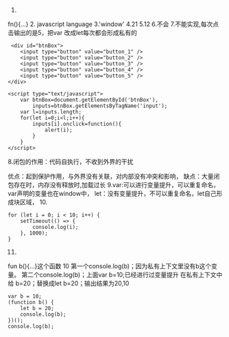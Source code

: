 1.
fn(){...}
2.
javascript 
language
3.'window'
4.21
5.12
6.不会
7.不能实现,每次点击输出的是5，把var 改成let每次都会形成私有的
```
 <div id="btnBox">
    <input type="button" value="button_1" />
    <input type="button" value="button_2" />
    <input type="button" value="button_3" />
    <input type="button" value="button_4" />
    <input type="button" value="button_5" />
</div>
​
<script type="text/javascript">
    var btnBox=document.getElementById('btnBox'),
        inputs=btnBox.getElementsByTagName('input');
    var l=inputs.length;
    for(let i=0;i<l;i++){
        inputs[i].onclick=function(){
            alert(i);
        }
    }
</script>
```
8.闭包的作用：代码自执行，不收到外界的干扰

  优点：起到保护作用，与外界没有关联，对内部没有冲突和影响，
  缺点：大量闭包存在时，内存没有释放时,加载过长
9.var:可以进行变量提升，可以重复命名，var声明的变量也在window中，
    let：没有变量提升，不可以重复命名，let自己形成块区域，
10.
```
for (let i = 0; i < 10; i++) {
    setTimeout(() => {
        console.log(i);
    }, 1000);
}
```
11.
fun b(){...}这个函数
10
第一个console.log(b)；因为私有上下文里没有b这个变量。
第二个console.log(b)；上面var b=10;已经进行过变量提升
在私有上下文中给 b=20；替换成let b=20；输出结果为20,10
```
var b = 10;
(function b() {
    let b = 20;
    console.log(b);
})();
console.log(b);
```
  
